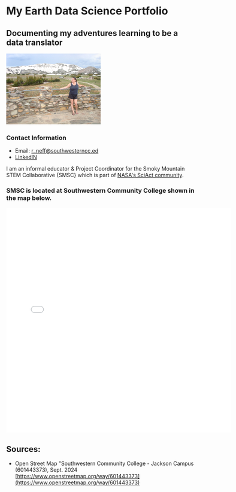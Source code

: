 # My Earth Data Science Portfolio
## Documenting my adventures learning to be a data translator

<img src="/img/003-WYsm.jpg" alt="Snow on mountains in Wyoming in July" width="50%"/>

### Contact Information
* Email: <a href="mailto:r_neff@southwesterncc.edu">r_neff@southwesterncc.ed</a>
* [LinkedIN](https://www.linkedin.com/in/randi-neff-b7a27823b/)

I am an informal educator & Project Coordinator for the Smoky Mountain STEM Collaborative {SMSC} which is part of [NASA's SciAct community](https://science.nasa.gov/learn/science-activation-team/).
### SMSC is located at Southwestern Community College shown in the map below.
<embed type="text/html" src="img/uttc.html" width="600" height="600">

## Sources:

* Open Street Map "Southwestern Community College - Jackson Campus (601443373), Sept. 2024 [https://www.openstreetmap.org/way/601443373](https://www.openstreetmap.org/way/601443373)
